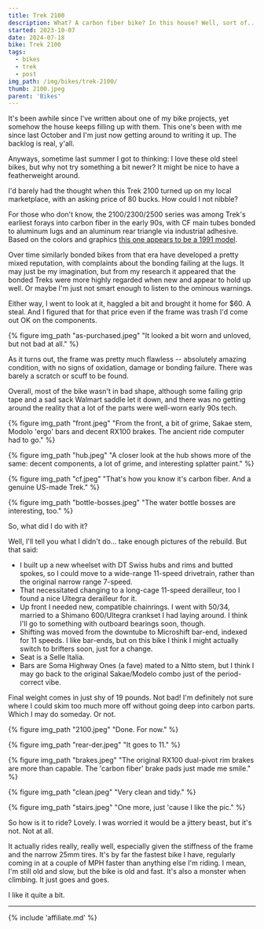 ```yaml
---
title: Trek 2100 
description: What? A carbon fiber bike? In this house? Well, sort of...
started: 2023-10-07
date: 2024-07-18
bike: Trek 2100
tags:
  - bikes
  - trek
  - post
img_path: /img/bikes/trek-2100/
thumb: 2100.jpeg
parent: 'Bikes'
---
```


It's been awhile since I've written about one of my bike projects, yet somehow the house keeps filling up with them. This one's been with me since last October and I'm just now getting around to writing it up. The backlog is real, y'all.

Anyways, sometime last summer I got to thinking: I love these old steel bikes, but why not try something a bit newer? It might be nice to have a featherweight around.

I'd barely had the thought when this Trek 2100 turned up on my local marketplace, with an asking price of 80 bucks. How could I not nibble?

For those who don't know, the 2100/2300/2500 series was among Trek's earliest forays into carbon fiber in the early 90s, with CF main tubes bonded to aluminum lugs and an aluminum rear triangle via industrial adhesive. Based on the colors and graphics [this one appears to be a 1991 model](http://www.vintage-trek.com/images/trek/91/1991TrekCatalog.pdf).

Over time similarly bonded bikes from that era have developed a pretty mixed reputation, with complaints about the bonding failing at the lugs. It may just be my imagination, but from my research it appeared that the bonded Treks were more highly regarded when new and appear to hold up well. Or maybe I'm just not smart enough to listen to the ominous warnings.

Either way, I went to look at it, haggled a bit and brought it home for $60. A steal. And I figured that for that price even if the frame was trash I'd come out OK on the components.

  {% figure img_path "as-purchased.jpeg" "It looked a bit worn and unloved, but not bad at all." %}

 As it turns out, the frame was pretty much flawless -- absolutely amazing condition, with no signs of oxidation, damage or bonding failure. There was barely a scratch or scuff to be found.
 
  Overall, most of the bike wasn't in bad shape, although some failing grip tape and a sad sack Walmart saddle let it down, and there was no getting around the reality that a lot of the parts were well-worn early 90s tech. 

  {% figure img_path "front.jpeg" "From the front, a bit of grime, Sakae stem, Modolo 'ergo' bars and decent RX100 brakes. The ancient ride computer had to go." %}

  {% figure img_path "hub.jpeg" "A closer look at the hub shows more of the same: decent components, a lot of grime, and interesting splatter paint." %}

  {% figure img_path "cf.jpeg" "That's how you know it's carbon fiber. And a genuine US-made Trek." %}

  {% figure img_path "bottle-bosses.jpeg" "The water bottle bosses are interesting, too." %}


So, what did I do with it?

Well, I'll tell you what I didn't do... take enough pictures of the rebuild. But that said:
- I built up a new wheelset with DT Swiss hubs and rims and butted spokes, so I could move to a wide-range 11-speed drivetrain, rather than the original narrow range 7-speed.
- That necessitated changing to a long-cage 11-speed derailleur, too I found a nice Ultegra derailleur for it.
- Up front I needed new, compatible chainrings. I went with 50/34, married to a Shimano 600/Ultegra crankset I had laying around. I think I'll go to something with outboard bearings soon, though.
- Shifting was moved from the downtube to Microshift bar-end, indexed for 11 speeds. I like bar-ends, but on this bike I think I might actually switch to brifters soon, just for a change.
- Seat is a Selle Italia.
- Bars are Soma Highway Ones (a fave) mated to a Nitto stem, but I think I may go back to the original Sakae/Modelo combo just of the period-correct vibe.

Final weight comes in just shy of 19 pounds. Not bad! I'm definitely not sure where I could skim too much more off without going deep into carbon parts. Which I may do someday. Or not.

  {% figure img_path "2100.jpeg" "Done. For now." %}

  {% figure img_path "rear-der.jpeg" "It goes to 11." %}

  {% figure img_path "brakes.jpeg" "The original RX100 dual-pivot rim brakes are more than capable. The 'carbon fiber' brake pads just made me smile." %}

  {% figure img_path "clean.jpeg" "Very clean and tidy." %}


  {% figure img_path "stairs.jpeg" "One more, just 'cause I like the pic." %}

So how is it to ride? Lovely. I was worried it would be a jittery beast, but it's not. Not at all. 

It actually rides really, really well, especially given the stiffness of the frame and the narrow 25mm tires. It's by far the fastest bike I have, regularly coming in at a couple of MPH faster than anything else I'm riding. I mean, I'm still old and slow, but the bike is old and fast. It's also a monster when climbing. It just goes and goes. 

I like it quite a bit.


-------------------------------

{% include 'affiliate.md' %}

